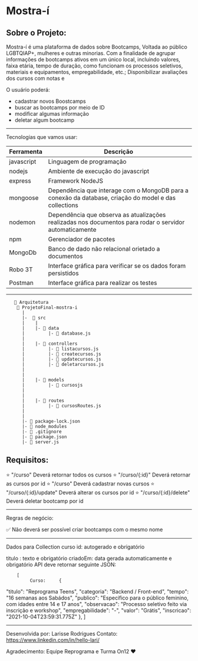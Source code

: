 # Mostra-í
## Sobre o Projeto:

Mostra-í é uma plataforma de dados sobre
Bootcamps, Voltada ao público LGBTQIAP+, mulheres e outras minorias.
Com a finalidade de agrupar informações de bootcamps ativos em um
único local, incluindo valores, faixa etária, tempo de
duração, como funcionam os processos seletivos,
materiais e equipamentos, empregabilidade, etc.;
Disponibilizar avaliações dos cursos com notas e

O usuário poderá:
- cadastrar novos Boostcamps
- buscar as bootcamps por meio de ID
- modificar algumas informação
- deletar algum bootcamp

_______________________________
Tecnologias que vamos usar:

|Ferramenta |	Descrição |
|-|-|
| javascript |	Linguagem de programação
|nodejs	| Ambiente de execução do javascript
|express	|Framework NodeJS
|mongoose|	Dependência que interage com o MongoDB para a conexão da database, criação do model e das collections
|nodemon	|Dependência que observa as atualizações realizadas nos documentos para rodar o servidor automaticamente
|npm |Gerenciador de pacotes
|MongoDb	|Banco de dado não relacional orietado a documentos
|Robo 3T	|Interface gráfica para verificar se os dados foram persistidos
|Postman	|Interface gráfica para realizar os testes

__________________________


       📁 Arquitetura
        📁 ProjetoFinal-mostra-i
          |
          |-  📁 src
          |    |
          |    |- 📁 data
          |         |- 📄 database.js
          |
          |    |- 📁 controllers
          |         |- 📄 listacursos.js
          |         |- 📄 createcursos.js
          |         |- 📄 updatecursos.js
          |         |- 📄 deletarcursos.js
          |         
          |
          |    |- 📁 models
          |         |- 📄 cursosjs
          |       
          |
          |    |- 📁 routes
          |         |- 📄 cursosRoutes.js 
          |       
          |
          |- 📄 package-lock.json
          |- 📄 node_modules
          |- 📄 .gitignore
          |- 📄 package.json
          |- 📄 server.js


## Requisitos:

⭐ "/curso" Deverá retornar todos os cursos
⭐ "/curso/{:id}" Deverá retornar as cursos por id
⭐ "/curso" Deverá cadastrar novas cursos
⭐ "/curso/{:id}/update" Deverá alterar os cursos por id
⭐ "/curso/{:id}/delete" Deverá deletar bootcamp por id
______________________________________________________
Regras de negócio:

✅ Não deverá ser possível criar bootcamps com o mesmo nome

____________________________________
Dados para Collection curso
id: autogerado e obrigatório


titulo : texto e obrigatório
criadoEm: data gerada automaticamente e obrigatório
API deve retornar seguinte JSON:

        [
             Curso:     {
  "titulo": "Reprograma Teens",
  "categoria": "Backend / Front-end",
  "tempo": "16 semanas aos Sabádos",
  "publico": "Especifico para o público feminino, com idades entre 14 e 17 anos",
  "observacao": "Processo seletivo feito via inscrição e workshop",
  "empregabilidade": "-",
  "valor": "Grátis",
  "inscricao": "2021-10-04T23:59:31.775Z"
},
        ]

_______________________     

Desenvolvida por: Larisse Rodrigues 
Contato: https://www.linkedin.com/in/hello-lari/


Agradecimento: Equipe Reprograma e Turma On12 :heart: 
